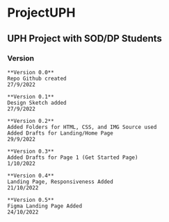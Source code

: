 # ProjectUPH
## UPH Project with SOD/DP Students

### Version
```
**Version 0.0**
Repo Github created
27/9/2022

**Version 0.1**
Design Sketch added
27/9/2022

**Version 0.2**
Added Folders for HTML, CSS, and IMG Source used
Added Drafts for Landing/Home Page
29/9/2022

**Version 0.3**
Added Drafts for Page 1 (Get Started Page)
1/10/2022

**Version 0.4**
Landing Page, Responsiveness Added
21/10/2022

**Version 0.5**
Figma Landing Page Added
24/10/2022
```

